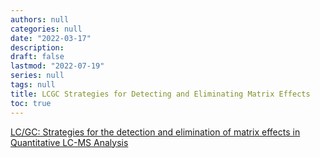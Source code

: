 ```yaml
---
authors: null
categories: null
date: "2022-03-17"
description:  
draft: false
lastmod: "2022-07-19"
series: null
tags: null
title: LCGC Strategies for Detecting and Eliminating Matrix Effects
toc: true
---
```




<!--more-->

[LC/GC: Strategies for the detection and elimination of matrix effects in Quantitative LC-MS Analysis](https://www.chromatographyonline.com/view/strategies-detection-and-elimination-matrix-effects-quantitative-lc-ms-analysis)